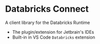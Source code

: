 # Databricks Connect
A client library for the Databricks Runtime
- The plugin/extension for Jetbrain's IDEs
- Built-in in VS Code `Databricks` extension

